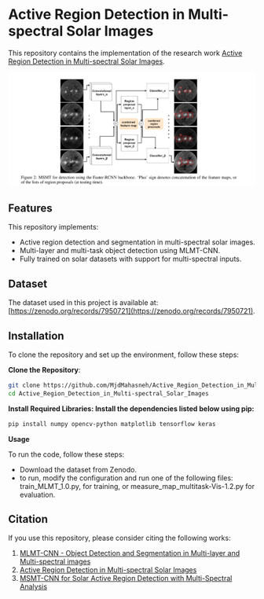 # Active Region Detection in Multi-spectral Solar Images

This repository contains the implementation of the research work [Active Region Detection in Multi-spectral Solar Images](https://www.scitepress.org/Link.aspx?doi=10.5220/0010310504520459). 


![Example Image](sample/framework.png)


## Features

This repository implements:
- Active region detection and segmentation in multi-spectral solar images.
- Multi-layer and multi-task object detection using MLMT-CNN.
- Fully trained on solar datasets with support for multi-spectral inputs.

## Dataset

The dataset used in this project is available at: [https://zenodo.org/records/7950721](https://zenodo.org/records/7950721).


## Installation

To clone the repository and set up the environment, follow these steps:

**Clone the Repository**:
   ```bash
   git clone https://github.com/MjdMahasneh/Active_Region_Detection_in_Multi-spectral_Solar_Images.git
   cd Active_Region_Detection_in_Multi-spectral_Solar_Images
   ```

**Install Required Libraries: Install the dependencies listed below using pip:**
```bash
pip install numpy opencv-python matplotlib tensorflow keras
```

**Usage**

To run the code, follow these steps:
- Download the dataset from Zenodo.
- to run, modify the configuration and run one of the following files: train_MLMT_1.0.py, for training, or measure_map_multitask-Vis-1.2.py for evaluation.


## Citation

If you use this repository, please consider citing the following works:

1. [MLMT-CNN - Object Detection and Segmentation in Multi-layer and Multi-spectral images](https://doi.org/10.1007/s00138-021-01261-y)
2. [Active Region Detection in Multi-spectral Solar Images](https://www.scitepress.org/Link.aspx?doi=10.5220/0010310504520459)
3. [MSMT-CNN for Solar Active Region Detection with Multi-Spectral Analysis](https://doi.org/10.1007/s42979-022-01088-y)
